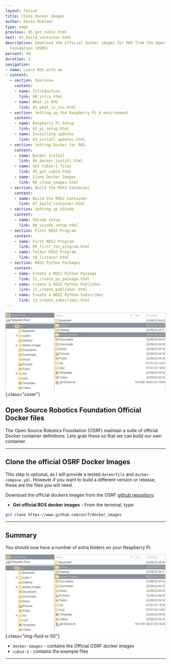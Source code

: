 ```yaml
---
layout: lesson
title: Clone Docker Images
author: Kevin McAleer
type: page
previous: 05_get_cubie.html
next: 07_build_container.html
description: Download the official docker images for ROS from the Open Source Robotics
  Foundation (OSRF)
percent: 49
duration: 1
navigation:
- name: Learn ROS with me
- content:
  - section: Overview
    content:
    - name: Introduction
      link: 00_intro.html
    - name: What is ROS
      link: 01_what_is_ros.html
  - section: Setting up the Raspberry Pi 4 environment
    content:
    - name: Raspberry Pi Setup
      link: 02_pi_setup.html
    - name: Installing updates
      link: 03_install_updates.html
  - section: Setting Docker for ROS
    content:
    - name: Docker Install
      link: 04_docker_install.html
    - name: Get Cubie-1 files
      link: 05_get_cubie.html
    - name: Clone Docker Images
      link: 06_clone_images.html
  - section: Build the ROS2 Container
    content:
    - name: Build the ROS2 Container
      link: 07_build_container.html
  - section: Setting up VSCode
    content:
    - name: VSCode setup
      link: 08_vscode_setup.html
  - section: First ROS2 Program
    content:
    - name: First ROS2 Program
      link: 09_first_ros_program.html
    - name: Talker ROS2 Program
      link: 10_listener.html
  - section: ROS2 Python Packages
    content:
    - name: Create a ROS2 Python Package
      link: 11_create_py_package.html
    - name: Create a ROS2 Python Publisher
      link: 12_create_publisher.html
    - name: Create a ROS2 Python Subscriber
      link: 13_create_subscriber.html
---
```



![A list of Folders on the Raspberry Pi](assets/folders.jpg){:class="cover"}

## Open Source Robotics Foundation Official Docker files

The Open Source Robotics Foundation (OSRF) maintain a suite of official Docker container definitions. Lets grab these so that we can build our own container.

---

## Clone the official OSRF Docker Images

This step is optional, as I will provide a tested `dockerfile` and `docker-compose.yml`. However if you want to build a different version or release, these are the files you will need.

Download the official dockers images from the OSRF [github repository](https://www.github.com/osrf/docker_images):

* **Get official ROS docker images** - From the terminal, type:

```bash
git clone https://www.github.com/osrf/docker_images
```

---

## Summary

You should now have a number of extra folders on your Raspberry Pi:

![A list of Folders on the Raspberry Pi](assets/folders.jpg){:class="img-fluid w-50"}

* `docker-images` - contains the Official OSRF docker images
* `cubie-1` - contains the example files

---
